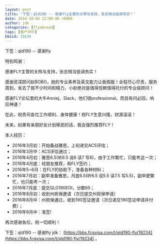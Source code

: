 ```yaml
---
layout: post
title: '下签：qld190 -- 感谢fly主管的关照与支持，张总相当低调务实！'
date: 2016-10-05 12:00:00 +0800
author: jdk
categories: [flyabroad]
tags: [客户评价]
bbsid: 19234
---
```


下签：qld190 -- 感谢fly

特别鸣谢：

感谢FLY主管的关照与支持，张总相当低调务实！

感谢资深顾问赵BOBO，她的专业素养及英文能力让我佩服！全程尽心尽责，服务周到，省去了我不少时间和精力，小赵绝对是值得信赖值得托付的专业级顾问！

感谢FLY论坛里的大牛Anniej、Slack，他们很professional，而且有问必回，响应神速！

在此，祝贵司各位工作顺利、身体健康！祝FLY生意兴隆，财源滚滚！

未来，如果有亲朋好友计划移民的话，我会强烈推荐FLY！

本人经历：

- 2016年3月初：开始备战雅思，上旬递交ACS评估；
- 2016年3月中：ACS评估通过；
- 2016年4月初：雅思6.5(听6.5 说6 读7 写6)，由于工作繁忙，只能考这一次；
- 2016年4月底：经朋友推荐，和FLY签约；
- 2016年5~6月：在FLY的协助下，准备各种材料；
- 2016年7月初：副申准备雅思，月底6.5(听6.5 说5.5 读7.5 写5.5)，副申更繁忙，也只能考一次；
- 2016年7月底：提交QLD190EOI，分数65；
- 2016年8月初：收到州担保邀请（次日提交州担保申请）
- 2016年8月中：州担保通过，收到190签证邀请（次日递交190签证申请并付费）；
- 2016年9月中：准签!

再次感谢各位，祝一切顺利！

下签：qld190 -- 感谢fly jdk： [https://bbs.fcgvisa.com/t/qld190-fly/19234](https://bbs.fcgvisa.com/t/qld190-fly/19234) 。